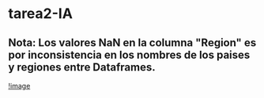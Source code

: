 # tarea2-IA


## Nota: Los valores NaN en la columna "Region" es por inconsistencia en los nombres de los paises y regiones entre Dataframes.

[!image](https://raw.githubusercontent.com/angeldev96/tarea2-IA/master/image.png)

